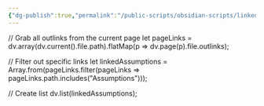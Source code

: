 ```yaml
---
{"dg-publish":true,"permalink":"/public-scripts/obsidian-scripts/linked-assumptions-js/"}
---
```


// Grab all outlinks from the current page
let pageLinks = dv.array(dv.current().file.path).flatMap(p => dv.page(p).file.outlinks);

// Filter out specific links
let linkedAssumptions = Array.from(pageLinks.filter(pageLinks => pageLinks.path.includes("Assumptions")));


// Create list
dv.list(linkedAssumptions);